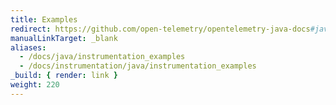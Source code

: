 ```yaml
---
title: Examples
redirect: https://github.com/open-telemetry/opentelemetry-java-docs#java-opentelemetry-examples
manualLinkTarget: _blank
aliases:
  - /docs/java/instrumentation_examples
  - /docs/instrumentation/java/instrumentation_examples
_build: { render: link }
weight: 220
---
```

